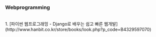 ### Webprogramming
<br/>
1. [파이썬 웹프로그래밍 - Django로 배우는 쉽고 빠른 웹개발](http://www.hanbit.co.kr/store/books/look.php?p_code=B4329597070)


